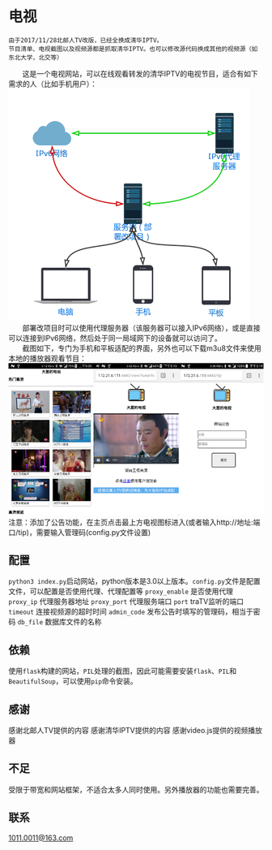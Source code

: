 # 电视
	由于2017/11/28北邮人TV改版，已经全换成清华IPTV。
	节目清单、电视截图以及视频源都是抓取清华IPTV。也可以修改源代码换成其他的视频源（如东北大学，北交等）
&#160; &#160; &#160; &#160;这是一个电视网站，可以在线观看转发的清华IPTV的电视节目，适合有如下需求的人（比如手机用户）：
![image](https://raw.githubusercontent.com/zhcong/traTV/master/net.png)<br />
&#160; &#160; &#160; &#160;部署改项目时可以使用代理服务器（该服务器可以接入IPv6网络），或是直接可以连接到IPv6网络，然后处于同一局域网下的设备就可以访问了。<br />
&#160; &#160; &#160; &#160;截图如下，专门为手机和平板适配的界面，另外也可以下载m3u8文件来使用本地的播放器观看节目：
<br />
![image](https://raw.githubusercontent.com/zhcong/traTV/master/screenshot.png)<br />
注意：添加了公告功能，在主页点击最上方电视图标进入(或者输入http://地址:端口/tip)，需要输入管理码(config.py文件设置)
## 配置
`python3 index.py`启动网站，python版本是3.0以上版本。`config.py`文件是配置文件，可以配置是否使用代理、代理配置等
`proxy_enable`     是否使用代理
`proxy_ip`         代理服务器地址
`proxy_port`       代理服务端口
`port`             traTV监听的端口
`timeout`          连接视频源的超时时间
`admin_code`       发布公告时填写的管理码，相当于密码
`db_file`          数据库文件的名称
## 依赖
使用`flask`构建的网站，`PIL`处理的截图，因此可能需要安装`flask`、`PIL`和`BeautifulSoup`，可以使用`pip`命令安装。
## 感谢
感谢北邮人TV提供的内容
感谢清华IPTV提供的内容
感谢video.js提供的视频播放器
## 不足
受限于带宽和网站框架，不适合太多人同时使用。另外播放器的功能也需要完善。
## 联系
1011.0011@163.com